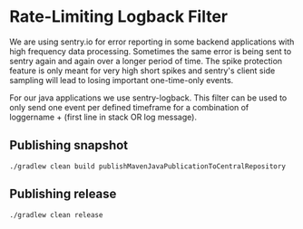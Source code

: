 # Rate-Limiting Logback Filter

We are using sentry.io for error reporting in some backend applications with high frequency data processing.
Sometimes the same error is being sent to sentry again and again over a longer period of time. The spike
protection feature is only meant for very high short spikes and sentry's client side sampling will lead to
losing important one-time-only events.
 
For our java applications we use sentry-logback. This filter can be used to only send one event per defined
timeframe for a combination of loggername + (first line in stack OR log message).


## Publishing snapshot

`./gradlew clean build publishMavenJavaPublicationToCentralRepository`

## Publishing release

`./gradlew clean release`